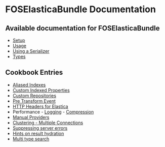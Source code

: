 FOSElasticaBundle Documentation
===============================

Available documentation for FOSElasticaBundle
---------------------------------------------

* [Setup](setup.md)
* [Usage](usage.md)
* [Using a Serializer](serializer.md)
* [Types](types.md)

Cookbook Entries
----------------

* [Aliased Indexes](cookbook/aliased-indexes.md)
* [Custom Indexed Properties](cookbook/custom-properties.md)
* [Custom Repositories](cookbook/custom-repositories.md)
* [Pre Transform Event](cookbook/pre-transform-event.md)
* [HTTP Headers for Elastica](cookbook/elastica-client-http-headers.md)
* Performance - [Logging](cookbook/logging.md) - [Compression](cookbook/compression.md)
* [Manual Providers](cookbook/manual-provider.md)
* [Clustering - Multiple Connections](cookbook/multiple-connections.md)
* [Suppressing server errors](cookbook/suppress-server-errors.md)
* [Hints on result hydration](cookbook/hints-on-result-hydration.md)
* [Multi type search](cookbook/multi-type-search.md)
